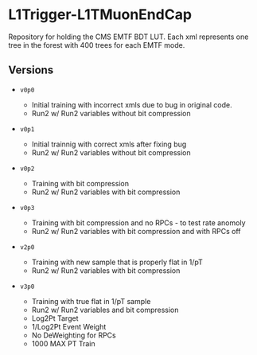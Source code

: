 
L1Trigger-L1TMuonEndCap
=======

Repository for holding the CMS EMTF BDT LUT. Each xml represents one tree in the forest with 400 trees for each EMTF mode. 

Versions
--------

* `v0p0`
    * Initial training with incorrect xmls due to bug in original code. 
    * Run2 w/ Run2 variables without bit compression

* `v0p1`      
    * Initial trainnig with correct xmls after fixing bug
    * Run2 w/ Run2 variables without bit compression 

* `v0p2`
    * Training with bit compression 
    * Run2 w/ Run2 variables with bit compression 

* `v0p3`
    * Training with bit compression and no RPCs -  to test rate anomoly 
    * Run2 w/ Run2 variables with bit compression and with RPCs off 

* `v2p0`
    * Training with new sample that is properly flat in 1/pT
    * Run2 w/ Run2 variables with bit compression

* `v3p0`
    * Training with true flat in 1/pT sample
    * Run2 w/ Run2 variables and bit compression
    * Log2Pt Target
    * 1/Log2Pt Event Weight
    * No DeWeighting for RPCs
    * 1000 MAX PT Train
